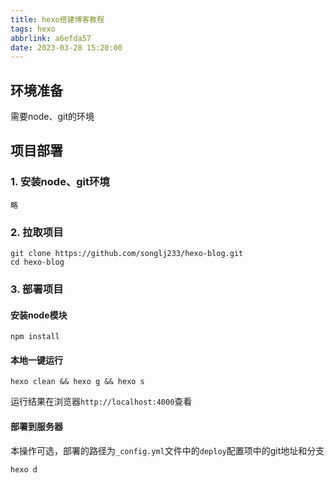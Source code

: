 ```yaml
---
title: hexo搭建博客教程
tags: hexo
abbrlink: a6efda57
date: 2023-03-28 15:20:00
---
```

## 环境准备
需要node、git的环境

## 项目部署
### 1. 安装node、git环境
```
略
```

### 2. 拉取项目
```
git clone https://github.com/songlj233/hexo-blog.git
cd hexo-blog
```

### 3. 部署项目
#### 安装node模块
```
npm install 
```

#### 本地一键运行
```
hexo clean && hexo g && hexo s
```
运行结果在浏览器`http://localhost:4000`查看

#### 部署到服务器
本操作可选，部署的路径为`_config.yml`文件中的`deploy`配置项中的git地址和分支
```
hexo d
```
